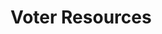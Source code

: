 # Voter Resources

<style>
.theme-default-content:not(.custom){
    max-width:1280px;
}
.resourceCard{
    flex-basis:30%; margin-bottom:1rem
}
</style>
<div style="display:flex; flex-direction:row; flex-wrap:wrap; justify-content:space-evenly; align-content:space-around">
<ResourceCard
    class="resourceCard"
    headerColor="#001D9D"
    title="Fund timeline"
    subtitle=""
    url="/funds/"
    target="_self"
    linkText="Go to Page"
    text="A timeline of how a funds lifecycle." />

<ResourceCard
    class="resourceCard"
    headerColor="#0088CC"
    title="Voter Guide"
    subtitle="Official - Project Catalyst (Fund 3)"
    url=“/voters/fund3.html”
    target="_self"
    linkText="Go to Page"
    text="Information for voting in Project Catalyst. " />

<ResourceCard
    class="resourceCard"
    headerColor="#001D9D"
    title="Voting result analytics"
    subtitle="Fund 2"
    url="https://docs.google.com/spreadsheets/d/1rNRrF6jeKjKb2wTZXBZIvyi7mfCqYTNDbTlyjgbsuU0/edit#gid=449885406"
    linkText="Go to Page"
    text="Fund 2 - Voting Results Alternates - by Daniel Ribar." />

<ResourceCard
    class="resourceCard"
    headerColor="#001D9D"
    title="Voter Rewards"
    subtitle="official - Fund 3"
    url="https://docs.google.com/document/d/1Z2qLzGbLQxLgfDKqnTZFTL3IM28V8uUykptng0p5jbE/edit"
    linkText="Go to Page"
    text="How much voting rewards will I receive at the end of Fund3? " />

<ResourceCard
    class="resourceCard"
    headerColor="#0088CC"
    title="Registration guide for Project Catalyst voting"
    subtitle="Official"
    url="https://drive.google.com/file/d/1-n1IIvGf10_46uhgwMU_sMLoJYsVK8yx/view"
    linkText="Go to Page"
    text="Project Catalyst’s voting system is a crucial component of Voltaire and on-chain governance for the Cardano ecosystem. Project Catalyst uses IdeaScale as a collaborative innovation platform, allowing ada holders to steer the development and deliver funds to emerging projects. " />

<ResourceCard
    class="resourceCard"
    headerColor="#0088CC"
    title="Expert Ballots"
    subtitle="Community content"
    url="https://docs.google.com/spreadsheets/d/1f3n-3X98WYuXBdPhBW5EmOapaChfUjAWOYgqhuOGfLw/edit#gid=1511145570"
    linkText="Go to Page"
    text="MY Fund 2 Analysis " />

</div>
